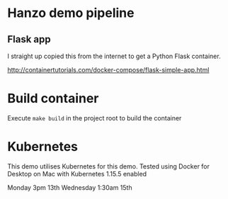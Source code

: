 # Hanzo demo pipeline

## Flask app
I straight up copied this from the internet to get a Python Flask container.

http://containertutorials.com/docker-compose/flask-simple-app.html

# Build container
Execute `make build` in the project root to build the container

# Kubernetes
This demo utilises Kubernetes for this demo.
Tested using Docker for Desktop on Mac with Kubernetes 1.15.5 enabled


Monday 3pm 13th
Wednesday 1:30am 15th
